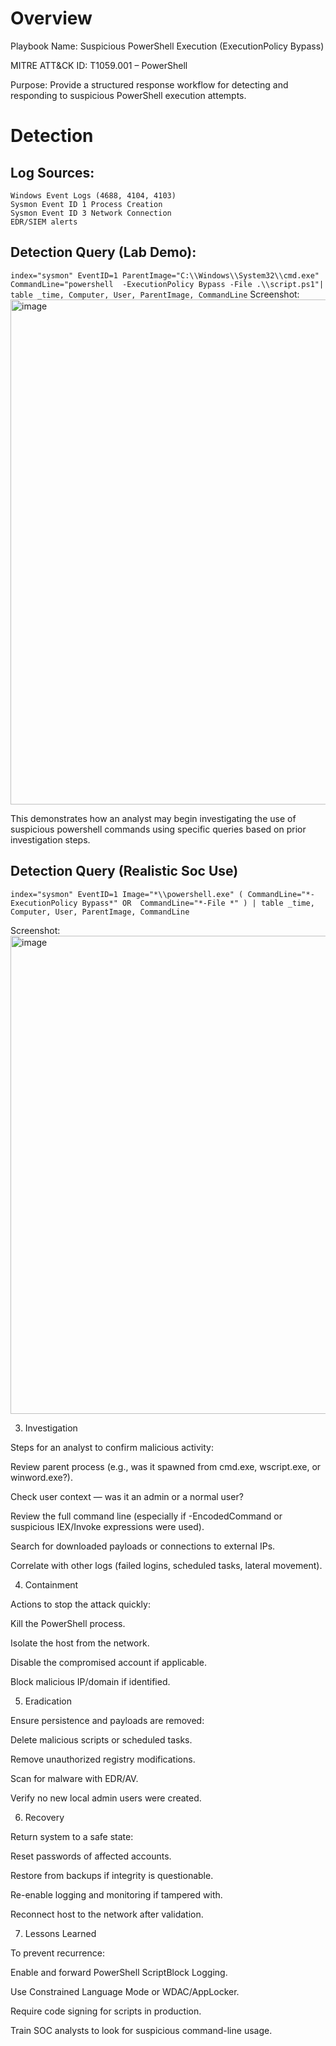 # Overview

Playbook Name: Suspicious PowerShell Execution (ExecutionPolicy Bypass)

MITRE ATT&CK ID: T1059.001 – PowerShell

Purpose: Provide a structured response workflow for detecting and responding to suspicious PowerShell execution attempts.

# Detection

## Log Sources:

    Windows Event Logs (4688, 4104, 4103)
    Sysmon Event ID 1 Process Creation
    Sysmon Event ID 3 Network Connection
    EDR/SIEM alerts

## Detection Query (Lab Demo):
`index="sysmon" EventID=1 ParentImage="C:\\Windows\\System32\\cmd.exe" CommandLine="powershell  -ExecutionPolicy Bypass -File .\\script.ps1"| table _time, Computer, User, ParentImage, CommandLine`
Screenshot:<img width="1033" height="808" alt="image" src="https://github.com/user-attachments/assets/72628a0f-8c73-4716-a1ad-ae6c69063186" />

This demonstrates how an analyst may begin investigating the use of suspicious powershell commands using specific queries based on prior investigation steps.

## Detection Query (Realistic Soc Use)
`index="sysmon" EventID=1 Image="*\\powershell.exe"
(
    CommandLine="*-ExecutionPolicy Bypass*" OR 
    CommandLine="*-File *"
)
| table _time, Computer, User, ParentImage, CommandLine`

Screenshot:<img width="1025" height="765" alt="image" src="https://github.com/user-attachments/assets/625eb721-c2f8-4b11-a351-f1ae68d450a8" />

3. Investigation

Steps for an analyst to confirm malicious activity:

Review parent process (e.g., was it spawned from cmd.exe, wscript.exe, or winword.exe?).

Check user context — was it an admin or a normal user?

Review the full command line (especially if -EncodedCommand or suspicious IEX/Invoke expressions were used).

Search for downloaded payloads or connections to external IPs.

Correlate with other logs (failed logins, scheduled tasks, lateral movement).

4. Containment

Actions to stop the attack quickly:

Kill the PowerShell process.

Isolate the host from the network.

Disable the compromised account if applicable.

Block malicious IP/domain if identified.

5. Eradication

Ensure persistence and payloads are removed:

Delete malicious scripts or scheduled tasks.

Remove unauthorized registry modifications.

Scan for malware with EDR/AV.

Verify no new local admin users were created.

6. Recovery

Return system to a safe state:

Reset passwords of affected accounts.

Restore from backups if integrity is questionable.

Re-enable logging and monitoring if tampered with.

Reconnect host to the network after validation.

7. Lessons Learned

To prevent recurrence:

Enable and forward PowerShell ScriptBlock Logging.

Use Constrained Language Mode or WDAC/AppLocker.

Require code signing for scripts in production.

Train SOC analysts to look for suspicious command-line usage.
